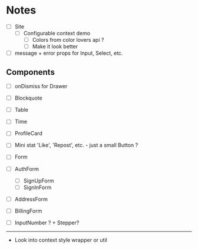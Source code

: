 
# Notes

- [ ] Site
  - [ ] Configurable context demo
    - [ ] Colors from color lovers api ?
    - [ ] Make it look better

- [ ] message + error props for Input, Select, etc.

## Components

- [ ] onDismiss for Drawer
- [ ] Blockquote
- [ ] Table
- [ ] Time

- [ ] ProfileCard
- [ ] Mini stat 'Like', 'Repost', etc. - just a small Button ?
- [ ] Form
- [ ] AuthForm
  - [ ] SignUpForm
  - [ ] SignInForm
- [ ] AddressForm
- [ ] BillingForm
- [ ] InputNumber ? + Stepper?

---

- Look into context style wrapper or util

